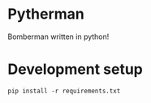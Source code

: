 # Pytherman
Bomberman written in python!

# Development setup

```
pip install -r requirements.txt
```